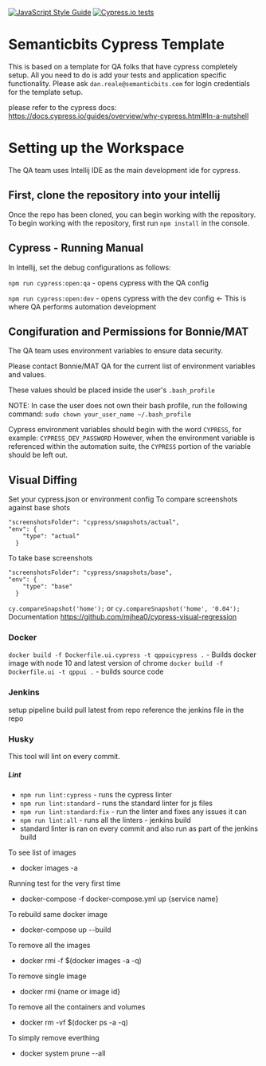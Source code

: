 [![JavaScript Style Guide](https://img.shields.io/badge/code_style-standard-brightgreen.svg)](https://standardjs.com)
[![Cypress.io tests](https://img.shields.io/badge/cypress.io-tests-green.svg?style=flat-square)](https://cypress.io)

# Semanticbits Cypress Template

This is based on a template for QA folks that have cypress completely setup. All you need to do is add your tests and application specific functionality. Please ask `dan.reale@semanticbits.com` for login credentials for the template setup.

please refer to the cypress docs:
https://docs.cypress.io/guides/overview/why-cypress.html#In-a-nutshell

# Setting up the Workspace
The QA team uses Intellij IDE as the main development ide for cypress. 

## First, clone the repository into your intellij
Once the repo has been cloned, you can begin working with the repository.
To begin working with the repository, first run `npm install` in the console.

## Cypress - Running Manual
In Intellij, set the debug configurations as follows:


`npm run cypress:open:qa` - opens cypress with the QA config

`npm run cypress:open:dev` - opens cypress with the dev config <- This is where QA performs automation development

## Congifuration and Permissions for Bonnie/MAT
The QA team uses environment variables to ensure data security. 

Please contact Bonnie/MAT QA for the current list of environment variables and values. 

These values should be placed inside the user's `.bash_profile` 

NOTE: In case the user does not own their bash profile, run the following command: `sudo chown your_user_name ~/.bash_profile`

Cypress environment variables should begin with the word `CYPRESS`, for example: `CYPRESS_DEV_PASSWORD`
However, when the environment variable is referenced within the automation suite, the `CYPRESS` portion of the variable should be left out. 

## Visual Diffing
Set your cypress.json or environment config
To compare screenshots against base shots
```
"screenshotsFolder": "cypress/snapshots/actual",
"env": {
    "type": "actual"
  }
```
To take base screenshots
```
"screenshotsFolder": "cypress/snapshots/base",
"env": {
    "type": "base"
  }
```
`cy.compareSnapshot('home');` or `cy.compareSnapshot('home', '0.04');`
Documentation
https://github.com/mjhea0/cypress-visual-regression

### Docker
`docker build -f Dockerfile.ui.cypress -t qppuicypress .` - Builds docker image with node 10 and latest version of chrome
`docker build -f Dockerfile.ui -t qppui .` - builds source code

### Jenkins
setup pipeline build
pull latest from repo
reference the jenkins file in the repo

### Husky
This tool will lint on every commit.

##### Lint
* `npm run lint:cypress` - runs the cypress linter
* `npm run lint:standard` - runs the standard linter for js files
* `npm run lint:standard:fix` - run the linter and fixes any issues it can
* `npm run lint:all` - runs all the linters - jenkins build
* standard linter is ran on every commit and also run as part of the jenkins build




<!-- Docker commands -->

To see list of images
* docker images -a

Running test for the very first time
* docker-compose -f docker-compose.yml up {service name}

To rebuild same docker image
* docker-compose up --build

To remove all the images
* docker rmi -f $(docker images -a -q)

To remove single image
* docker rmi {name or image id}

To remove all the containers and volumes
* docker rm -vf $(docker ps -a -q)

To simply remove everthing
* docker system prune --all

